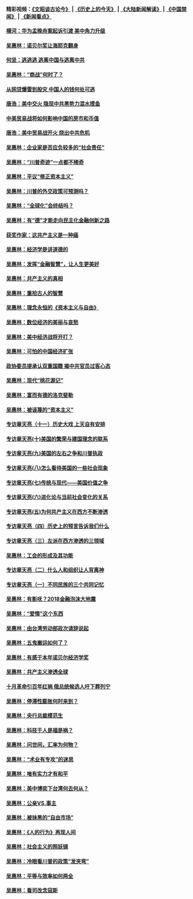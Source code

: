 #### 精彩视频：[《文昭谈古论今》](http://45.76.195.252/wenzhao) | [《历史上的今天》](http://45.76.195.252/today-in-history) | [《大陆新闻解读》](http://45.76.195.252/ntdtv-comedy) | [《中国禁闻》](http://45.76.195.252/ntdtv-news) | [《新闻看点》](http://45.76.195.252/news-insight) 

 #### [横河：华为孟晚舟案起诉引渡 美中角力升级](../pages/nsc423/n11027230.md?t=02160637) 

#### [吴惠林：诺贝尔奖让海耶克翻身](../pages/nsc423/n10890049.md?t=02160637) 

#### [何坚：逃逃逃 逃离中国与逃离中共](../pages/nsc423/n10592891.md?t=02160637) 

#### [吴惠林：“商战”何时了？](../pages/nsc423/n10573558.md?t=02160637) 

#### [从网贷爆雷到股灾 中国人的钱何处可逃](../pages/nsc423/n10572800.md?t=02160637) 

#### [唐浩：美中交火 隐现中共黑势力混水摸鱼](../pages/nsc423/n10544040.md?t=02160637) 

#### [中美贸易战将如何影响中国的房市和币值](../pages/nsc423/n10543697.md?t=02160637) 

#### [唐浩：美中贸易战开火 烧出中共危机](../pages/nsc423/n10540126.md?t=02160637) 

#### [吴惠林：企业家是否应负较多的“社会责任”](../pages/nsc423/n10535022.md?t=02160637) 

#### [吴惠林：“川普奇迹”一点都不稀奇](../pages/nsc423/n10512808.md?t=02160637) 

#### [吴惠林：平议“修正资本主义”](../pages/nsc423/n10495724.md?t=02160637) 

#### [吴惠林：川普的外交政策可预测吗？](../pages/nsc423/n10462387.md?t=02160637) 

#### [吴惠林：“全球化”会终结吗？](../pages/nsc423/n10452838.md?t=02160637) 

#### [吴惠林：有“德”才能走向民主化金融创新之路](../pages/nsc423/n10432292.md?t=02160637) 

#### [获奖作家：这共产主义是一种癌](../pages/nsc423/n10431541.md?t=02160637) 

#### [吴惠林：经济学是讲道德的](../pages/nsc423/n10398014.md?t=02160637) 

#### [吴惠林：发挥“金融智慧”，让人生更美好](../pages/nsc423/n10375019.md?t=02160637) 

#### [吴惠林：共产主义的真相](../pages/nsc423/n10351394.md?t=02160637) 

#### [吴惠林：重拾古人的智慧](../pages/nsc423/n10337691.md?t=02160637) 

#### [吴惠林：理念永恒的《资本主义与自由》](../pages/nsc423/n10316274.md?t=02160637) 

#### [吴惠林：数位经济的美丽与哀愁](../pages/nsc423/n10292946.md?t=02160637) 

#### [吴惠林：美中经济战将开打？](../pages/nsc423/n10258825.md?t=02160637) 

#### [吴惠林：可怕的中国经济扩张](../pages/nsc423/n10219147.md?t=02160637) 

#### [政协委员提承认双重国籍 揭中共官员过客心态](../pages/nsc423/n10208809.md?t=02160637) 

#### [吴惠林：现代“桃花源记”](../pages/nsc423/n10185234.md?t=02160637) 

#### [吴惠林：富而有德的洛克斐勒](../pages/nsc423/n10142264.md?t=02160637) 

#### [吴惠林：被诬蔑的“资本主义”](../pages/nsc423/n10124816.md?t=02160637) 

#### [专访章天亮（十一）历史大戏 上天自有安排](../pages/nsc423/n10094905.md?t=02160637) 

#### [专访章天亮(十)美国的繁荣与建国理念的联系](../pages/nsc423/n10094899.md?t=02160637) 

#### [专访章天亮(九)美国的左右之争和川普执政](../pages/nsc423/n10094889.md?t=02160637) 

#### [专访章天亮(八)怎么看待美国的一些社会现象](../pages/nsc423/n10094857.md?t=02160637) 

#### [专访章天亮(七)传统与现代——美国价值之争](../pages/nsc423/n10093140.md?t=02160637) 

#### [专访章天亮(六)进化论与当前社会变化的关系](../pages/nsc423/n10092036.md?t=02160637) 

#### [专访章天亮(五)为何共产主义在西方不断渗透](../pages/nsc423/n10083620.md?t=02160637) 

#### [专访章天亮（四）历史上的预言告诉我们什么](../pages/nsc423/n10083606.md?t=02160637) 

#### [专访章天亮（三）左派在西方渗透的三领域](../pages/nsc423/n10081115.md?t=02160637) 

#### [吴惠林：工会的形成及其功能](../pages/nsc423/n10080633.md?t=02160637) 

#### [专访章天亮（二）什么人和组织让人背离神](../pages/nsc423/n10076637.md?t=02160637) 

#### [专访章天亮（一）不同民族的三个共同记忆](../pages/nsc423/n10074188.md?t=02160637) 

#### [吴惠林：有影呒？2018金融泡沫大地震](../pages/nsc423/n10040534.md?t=02160637) 

#### [吴惠林：“爱情”这个东西](../pages/nsc423/n10019423.md?t=02160637) 

#### [吴惠林：由台湾劳动部政次请辞说起](../pages/nsc423/n9979679.md?t=02160637) 

#### [吴惠林：五鬼搬运如何了？](../pages/nsc423/n9925338.md?t=02160637) 

#### [吴惠林：有感于本年诺贝尔经济学奖](../pages/nsc423/n9871883.md?t=02160637) 

#### [吴惠林：共产主义渗透全球](../pages/nsc423/n9812748.md?t=02160637) 

#### [十月革命引百年红祸 俄总统候选人吁下葬列宁](../pages/nsc423/n9810182.md?t=02160637) 

#### [吴惠林：停滞性膨胀何时来到？](../pages/nsc423/n9764136.md?t=02160637) 

#### [吴惠林：央行总裁模范生](../pages/nsc423/n9728134.md?t=02160637) 

#### [吴惠林：科技于人是福是祸？](../pages/nsc423/n9672982.md?t=02160637) 

#### [吴惠林：问世间，汇率为何物？](../pages/nsc423/n9621788.md?t=02160637) 

#### [吴惠林：“术业有专攻”的迷思](../pages/nsc423/n9580363.md?t=02160637) 

#### [吴惠林：唯有实力才有和平](../pages/nsc423/n9529599.md?t=02160637) 

#### [吴惠林：美中博奕下台湾何去何从？](../pages/nsc423/n9483598.md?t=02160637) 

#### [吴惠林：公亲VS.事主](../pages/nsc423/n9425637.md?t=02160637) 

#### [吴惠林：被抹黑的“自由市场”](../pages/nsc423/n9351545.md?t=02160637) 

#### [吴惠林：《人的行为》再现人间](../pages/nsc423/n9296339.md?t=02160637) 

#### [吴惠林：社会主义的照妖镜](../pages/nsc423/n9243460.md?t=02160637) 

#### [吴惠林：冷眼看川普的政策“发夹弯”](../pages/nsc423/n9120684.md?t=02160637) 

#### [吴惠林：平等与效率如何两全](../pages/nsc423/n9075430.md?t=02160637) 

#### [吴惠林：看司改念寇斯](../pages/nsc423/n9024915.md?t=02160637) 

